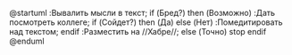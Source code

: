 @startuml
:Вывалить мысли
в текст;
if (Бред?) then (Возможно)
:Дать посмотреть коллеге;
if (Сойдет?) then (Да)
else (Нет)
:Помедитировать над текстом;
endif
:Разместить на //Хабре//;
else (Точно)
stop
endif
@enduml
